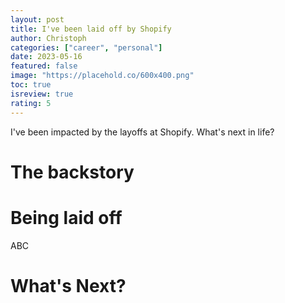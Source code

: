 ```yaml
---
layout: post
title: I've been laid off by Shopify
author: Christoph
categories: ["career", "personal"]
date: 2023-05-16
featured: false
image: "https://placehold.co/600x400.png"
toc: true
isreview: true
rating: 5
---
```


I've been impacted by the layoffs at Shopify. What's next in life?

# The backstory

# Being laid off

ABC

# What's Next?
